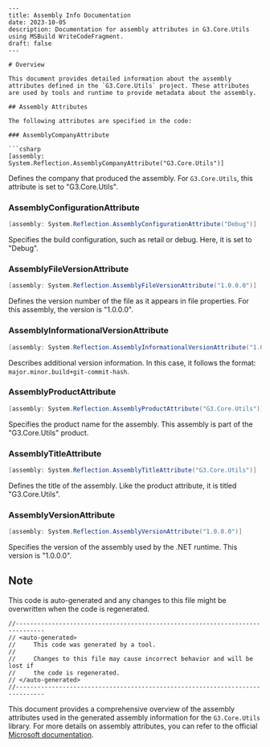 ```
---
title: Assembly Info Documentation
date: 2023-10-05
description: Documentation for assembly attributes in G3.Core.Utils using MSBuild WriteCodeFragment.
draft: false
---

# Overview

This document provides detailed information about the assembly attributes defined in the `G3.Core.Utils` project. These attributes are used by tools and runtime to provide metadata about the assembly.

## Assembly Attributes

The following attributes are specified in the code:

### AssemblyCompanyAttribute

```csharp
[assembly: System.Reflection.AssemblyCompanyAttribute("G3.Core.Utils")]
```

Defines the company that produced the assembly. For `G3.Core.Utils`, this attribute is set to "G3.Core.Utils".

### AssemblyConfigurationAttribute

```csharp
[assembly: System.Reflection.AssemblyConfigurationAttribute("Debug")]
```

Specifies the build configuration, such as retail or debug. Here, it is set to "Debug".

### AssemblyFileVersionAttribute

```csharp
[assembly: System.Reflection.AssemblyFileVersionAttribute("1.0.0.0")]
```

Defines the version number of the file as it appears in file properties. For this assembly, the version is "1.0.0.0".

### AssemblyInformationalVersionAttribute

```csharp
[assembly: System.Reflection.AssemblyInformationalVersionAttribute("1.0.0+f243d665fa9d148534ebe472b5dd21cf97d371a4")]
```

Describes additional version information. In this case, it follows the format: `major.minor.build+git-commit-hash`.

### AssemblyProductAttribute

```csharp
[assembly: System.Reflection.AssemblyProductAttribute("G3.Core.Utils")]
```

Specifies the product name for the assembly. This assembly is part of the "G3.Core.Utils" product.

### AssemblyTitleAttribute

```csharp
[assembly: System.Reflection.AssemblyTitleAttribute("G3.Core.Utils")]
```

Defines the title of the assembly. Like the product attribute, it is titled "G3.Core.Utils".

### AssemblyVersionAttribute

```csharp
[assembly: System.Reflection.AssemblyVersionAttribute("1.0.0.0")]
```

Specifies the version of the assembly used by the .NET runtime. This version is "1.0.0.0".

## Note

This code is auto-generated and any changes to this file might be overwritten when the code is regenerated.

```
//------------------------------------------------------------------------------
// <auto-generated>
//     This code was generated by a tool.
//
//     Changes to this file may cause incorrect behavior and will be lost if
//     the code is regenerated.
// </auto-generated>
//------------------------------------------------------------------------------
```

This document provides a comprehensive overview of the assembly attributes used in the generated assembly information for the `G3.Core.Utils` library. For more details on assembly attributes, you can refer to the official [Microsoft documentation](https://learn.microsoft.com/en-us/dotnet/api/system.reflection).
```